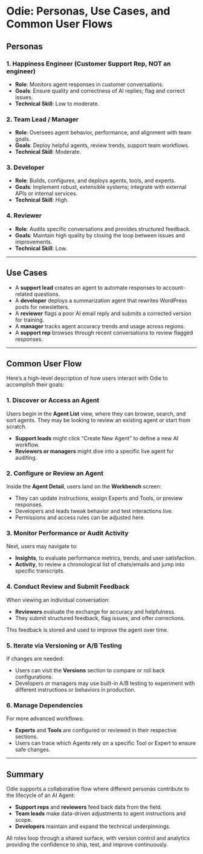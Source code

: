 # Odie: Personas, Use Cases, and Common User Flows

## Personas

### 1. Happiness Engineer (Customer Support Rep, NOT an engineer)
- **Role**: Monitors agent responses in customer conversations.
- **Goals**: Ensure quality and correctness of AI replies; flag and correct issues.
- **Technical Skill**: Low to moderate.

### 2. Team Lead / Manager
- **Role**: Oversees agent behavior, performance, and alignment with team goals.
- **Goals**: Deploy helpful agents, review trends, support team workflows.
- **Technical Skill**: Moderate.

### 3. Developer
- **Role**: Builds, configures, and deploys agents, tools, and experts.
- **Goals**: Implement robust, extensible systems; integrate with external APIs or internal services.
- **Technical Skill**: High.

### 4. Reviewer
- **Role**: Audits specific conversations and provides structured feedback.
- **Goals**: Maintain high quality by closing the loop between issues and improvements.
- **Technical Skill**: Low.

---

## Use Cases

- A **support lead** creates an agent to automate responses to account-related questions.
- A **developer** deploys a summarization agent that rewrites WordPress posts for newsletters.
- A **reviewer** flags a poor AI email reply and submits a corrected version for training.
- A **manager** tracks agent accuracy trends and usage across regions.
- A **support rep** browses through recent conversations to review flagged responses.

---

## Common User Flow

Here’s a high-level description of how users interact with Odie to accomplish their goals:

### 1. Discover or Access an Agent
Users begin in the **Agent List** view, where they can browse, search, and sort agents. They may be looking to review an existing agent or start from scratch.

- **Support leads** might click “Create New Agent” to define a new AI workflow.
- **Reviewers or managers** might dive into a specific live agent for auditing.

### 2. Configure or Review an Agent
Inside the **Agent Detail**, users land on the **Workbench** screen:

- They can update instructions, assign Experts and Tools, or preview responses.
- Developers and leads tweak behavior and test interactions live.
- Permissions and access rules can be adjusted here.

### 3. Monitor Performance or Audit Activity
Next, users may navigate to:

- **Insights**, to evaluate performance metrics, trends, and user satisfaction.
- **Activity**, to review a chronological list of chats/emails and jump into specific transcripts.

### 4. Conduct Review and Submit Feedback
When viewing an individual conversation:

- **Reviewers** evaluate the exchange for accuracy and helpfulness.
- They submit structured feedback, flag issues, and offer corrections.

This feedback is stored and used to improve the agent over time.

### 5. Iterate via Versioning or A/B Testing
If changes are needed:

- Users can visit the **Versions** section to compare or roll back configurations.
- Developers or managers may use built-in A/B testing to experiment with different instructions or behaviors in production.

### 6. Manage Dependencies
For more advanced workflows:

- **Experts** and **Tools** are configured or reviewed in their respective sections.
- Users can trace which Agents rely on a specific Tool or Expert to ensure safe changes.

---

## Summary

Odie supports a collaborative flow where different personas contribute to the lifecycle of an AI Agent:

- **Support reps** and **reviewers** feed back data from the field.
- **Team leads** make data-driven adjustments to agent instructions and scope.
- **Developers** maintain and expand the technical underpinnings.

All roles loop through a shared surface, with version control and analytics providing the confidence to ship, test, and improve continuously.
